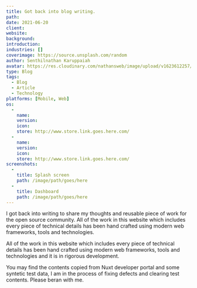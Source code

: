 ```yaml
---
title: Got back into blog writing.
path: 
date: 2021-06-20
client: 
website: 
background: 
introduction: 
industries: []
coverimage: https://source.unsplash.com/random
author: Senthilnathan Karuppaiah
avatar: https://res.cloudinary.com/nathansweb/image/upload/v1623612257/profile/sk_profile_sq.png
type: Blog
tags:
  - Blog
  - Article
  - Technology
platforms: [Mobile, Web]
os: 
  -
    name: 
    version: 
    icon: 
    store: http://www.store.link.goes.here.com/
  -
    name: 
    version: 
    icon: 
    store: http://www.store.link.goes.here.com/
screenshots:
  -
    title: Splash screen
    path: /image/path/goes/here
  -
    title: Dashboard
    path: /image/path/goes/here
---
```


I got back into writing to share my thoughts and reusable piece of work for the open source community. All of the work in this website which includes every piece of technical details has been hand crafted using modern web frameworks, tools and technologies.
<!--more-->

All of the work in this website which includes every piece of technical details has been hand crafted using modern web frameworks, tools and technologies and it is in rigorous development. 

<alert>
You may find the contents copied from Nuxt developer portal and some syntetic test data, I am in the process of fixing defects and clearing test contents. Please beran with me.
</alert>


